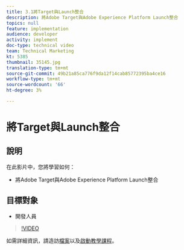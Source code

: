 ```yaml
---
title: 3.1將Target與Launch整合
description: 將Adobe Target與Adobe Experience Platform Launch整合
topics: null
feature: implementation
audience: developer
activity: implement
doc-type: technical video
team: Technical Marketing
kt: 5385
thumbnail: 35145.jpg
translation-type: tm+mt
source-git-commit: 49b21a85ca776f9da12f14cab85772395ba4ce16
workflow-type: tm+mt
source-wordcount: '66'
ht-degree: 3%

---
```



# 將Target與Launch整合

## 說明

在此影片中，您將學習如何：

* 將Adobe Target與Adobe Experience Platform Launch整合

## 目標對象

* 開發人員

>[!VIDEO](https://video.tv.adobe.com/v/35145/?quality=12)

如需詳細資訊，請造訪[檔案](https://docs.adobe.com/content/help/en/target/using/implement-target/client-side/deploy-at-js/cmp-implementing-target-using-adobe-launch.html)以及[啟動教學課程](https://docs.adobe.com/content/help/en/experience-cloud/implementing-in-websites-with-launch/index.html)。
